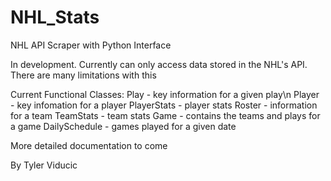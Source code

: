 # NHL_Stats
NHL API Scraper with Python Interface

In development. Currently can only access data stored in the NHL's API.  There are many limitations with this

Current Functional Classes:
Play - key information for a given play\n
Player - key infomation for a player 
PlayerStats - player stats
Roster - information for a team
TeamStats - team stats
Game - contains the teams and plays for a game
DailySchedule - games played for a given date

More detailed documentation to come

By Tyler Viducic
